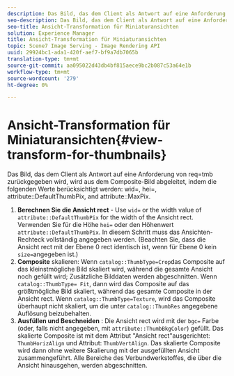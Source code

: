 ```yaml
---
description: Das Bild, das dem Client als Antwort auf eine Anforderung von req=tmb zurückgegeben wird, wird vom Composite-Bild abgeleitet, indem die folgenden Werte mit wid=, hei=, attribute DefaultThumbPix und attribute MaxPix berücksichtigt werden.
seo-description: Das Bild, das dem Client als Antwort auf eine Anforderung von req=tmb zurückgegeben wird, wird vom Composite-Bild abgeleitet, indem die folgenden Werte mit wid=, hei=, attribute DefaultThumbPix und attribute MaxPix berücksichtigt werden.
seo-title: Ansicht-Transformation für Miniaturansichten
solution: Experience Manager
title: Ansicht-Transformation für Miniaturansichten
topic: Scene7 Image Serving - Image Rendering API
uuid: 29924bc1-ada1-420f-aef7-bf9a7db7065b
translation-type: tm+mt
source-git-commit: aa095022d43db4bf815aece9bc2b087c53a64e1b
workflow-type: tm+mt
source-wordcount: '279'
ht-degree: 0%

---
```



# Ansicht-Transformation für Miniaturansichten{#view-transform-for-thumbnails}

Das Bild, das dem Client als Antwort auf eine Anforderung von req=tmb zurückgegeben wird, wird aus dem Composite-Bild abgeleitet, indem die folgenden Werte berücksichtigt werden: wid=, hei=, attribute::DefaultThumbPix, and attribute::MaxPix.

1. **Berechnen Sie die Ansicht rect** - Use  `wid=` or the width value of  `attribute::DefaultThumbPix` for the width of the Ansicht rect. Verwenden Sie für die Höhe `hei=` oder den Höhenwert `attribute::DefaultThumbPix`. In diesem Schritt muss das Ansichten-Rechteck vollständig angegeben werden. (Beachten Sie, dass die Ansicht rect mit der Ebene 0 rect identisch ist, wenn für Ebene 0 kein `size=`angegeben ist.)
1. **Composite**  skalieren: Wenn  `catalog::ThumbType=Crop`das Composite auf das kleinstmögliche Bild skaliert wird, während die gesamte Ansicht noch gefüllt wird; Zusätzliche Bilddaten werden abgeschnitten. Wenn `catalog::ThumbType= Fit`, dann wird das Composite auf das größtmögliche Bild skaliert, während das gesamte Composite in der Ansicht rect. Wenn `catalog::ThumbType=Texture`, wird das Composite überhaupt nicht skaliert, um die unter `catalog::ThumbRes` angegebene Auflösung beizubehalten.
1. **Ausfüllen und Beschneiden** : Die Ansicht rect wird mit der  `bgc=` Farbe (oder, falls nicht angegeben, mit  `attribute::ThumbBkgColor`) gefüllt. Das skalierte Composite ist mit dem Attribut &quot;Ansicht rect&quot;ausgerichtet: `ThumbHorizAlign` und Attribut: `ThumbVertAlign`. Das skalierte Composite wird dann ohne weitere Skalierung mit der ausgefüllten Ansicht zusammengeführt. Alle Bereiche des Verbundwerkstoffes, die über die Ansicht hinausgehen, werden abgeschnitten.

